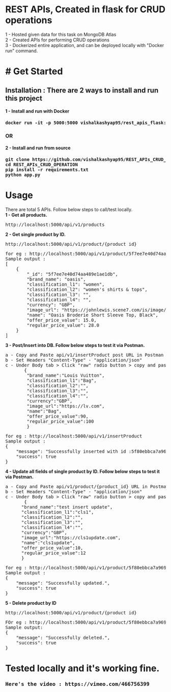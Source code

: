 # REST APIs, Created in flask for CRUD operations
  1 - Hosted given data for this task on MongoDB Atlas<br>
  2 - Created APIs for performing CRUD operations<br>
  3 - Dockerized entire application, and can be deployed locally with "Docker run" command.
  
<h1># Get Started</h1>
<h2>Installation : There are 2 ways to install and run this project</h2>
<h4>1 - Install and run with Docker<h4>
<pre>docker run -it -p 5000:5000 vishalkashyap95/rest_apis_flask:v1</pre>
<h3>OR</h3>
<h4>2 - Install and run from source<h4>
<pre>
git clone https://github.com/vishalkashyap95/REST_APIs_CRUD_OPERATION.git
cd REST_APIs_CRUD_OPERATION
pip install -r requirements.txt
python app.py
</pre>
<h1>Usage</h1>
There are total 5 APIs. Follow below steps to call/test locally.<br>
<b>1 - Get all products.</b>
<pre>http://localhost:5000/api/v1/products</pre>
<b>2 - Get single product by ID.</b><br>
<pre>http://localhost:5000/api/v1/product/{product_id}</pre>
<pre>for eg : http://localhost:5000/api/v1/product/5f7ee7e40d74aa489e1ae1db
Sample output : 
[
    {
        "_id": "5f7ee7e40d74aa489e1ae1db",
        "brand_name": "oasis",
        "classification_l1": "women",
        "classification_l2": "women's shirts & tops",
        "classification_l3": "",
        "classification_l4": "",
        "currency": "GBP",
        "image_url": "https://johnlewis.scene7.com/is/image/JohnLewis/004263617?",
        "name": "Oasis Broderie Short Sleeve Top, Black",
        "offer_price_value": 15.0,
        "regular_price_value": 28.0
    }
]</pre>
<b>3 - Post/Insert into DB. Follow below steps to test it via Postman.</b><br>
<pre>a - Copy and Paste api/v1/insertProduct post URL in Postman and select method as "POST".
b - Set Headers "Content-Type" - "application/json"
c - Under Body tab > Click "raw" radio button > copy and paste below json into the body and select type as "JSON". Refer this link : https://user-images.githubusercontent.com/46747690/95639350-c6775600-0ab5-11eb-95fe-56946bb9cfcf.PNG
       {
        "brand_name":"Louis Vuitton",
        "classification_l1":"Bag",
        "classification_l2":"",
        "classification_l3":"",
        "classification_l4":"",
        "currency":"GBP",
        "image_url":"https://lv.com",
        "name":"Bag",
        "offer_price_value":90,
        "regular_price_value":100
        }</pre> 

<pre>for eg : http://localhost:5000/api/v1/insertProduct
Sample output : 
{
    "message": "Successfully inserted with id :5f80ebbca7a9690529ff1196",
    "success": true
}</pre>
<b>4 - Update all fields of single product by ID. Follow below steps to test it via Postman.</b><br>
<pre>a - Copy and Paste api/v1/product/{product_id} URL in Postman and select method as "PUT".
b - Set Headers "Content-Type" - "application/json"
c - Under Body tab > Click "raw" radio button > copy and paste below json into the body and select type as "JSON".
       {
      "brand_name":"test insert update",
      "classification_l1":"cls1",
      "classification_l2":"",
      "classification_l3":"",
      "classification_l4":"",
      "currency":"GBP",
      "image_url":"https://cls1update.com",
      "name":"cls1update",
      "offer_price_value":10,
      "regular_price_value":12
      }</pre> 

<pre>for eg : http://localhost:5000/api/v1/product/5f80ebbca7a9690529ff1196
Sample output : 
{
    "message": "Successfully updated.",
    "success": true
}</pre>
<b>5 - Delete product by ID</b><br>
<pre>http://localhost:5000/api/v1/product/{product_id}</pre>
<pre>FOr eg : http://localhost:5000/api/v1/product/5f80ebbca7a9690529ff1196
Sample output:
{
    "message": "Successfully deleted.",
    "success": true
}</pre>

<h1>Tested locally and it's working fine.</h1>
<h3><pre>Here's the video : https://vimeo.com/466756399</pre></h3>
